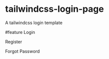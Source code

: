 # tailwindcss-login-page
A tailwindcss login template

#feature 
Login 

Register

Forgot Password


